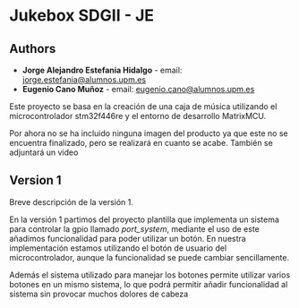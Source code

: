 # Jukebox SDGII - JE

## Authors

* **Jorge Alejandro Estefania Hidalgo** - email: [jorge.estefania@alumnos.upm.es](mailto:jorge.estefania@alumnos.upm.es)
* **Eugenio Cano Muñoz** - email: [eugenio.cano@alumnos.upm.es](mailto:eugenio.cano@alumnos.upm.es)

Este proyecto se basa en la creación de una caja de música utilizando el microcontrolador stm32f446re y el entorno de desarrollo MatrixMCU.

Por ahora no se ha incluido ninguna imagen del producto ya que este no se encuentra finalizado, pero se realizará en cuanto se acabe. También se adjuntará un video 

## Version 1
Breve descripción de la versión 1.

En la versión 1 partimos del proyecto plantilla que implementa un sistema para controlar la gpio llamado *port_system*, mediante el uso de este añadimos funcionalidad para poder utilizar un botón. En nuestra implementación estamos utilizando el botón de usuario del microcontrolador, aunque la funcionalidad se puede cambiar sencillamente.

Además el sistema utilizado para manejar los botones permite utilizar varios botones en un mismo sistema, lo que podrá permitir añadir funcionalidad al sistema sin provocar muchos dolores de cabeza
